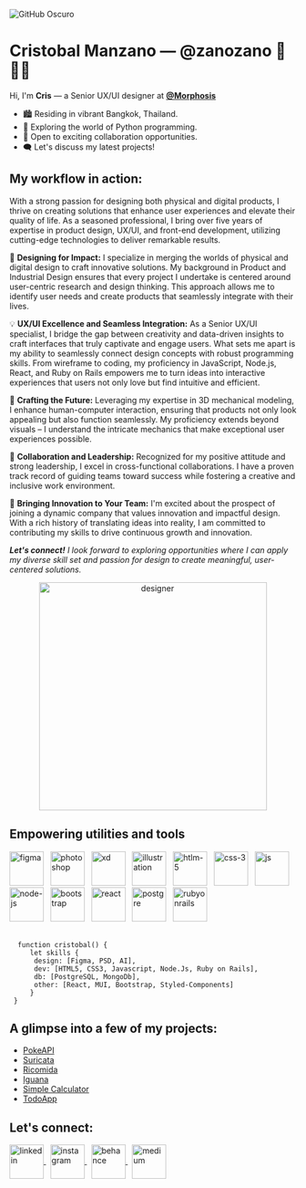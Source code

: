 

![GitHub Oscuro](https://github.com/github-dark.png#gh-light-mode-only)


# Cristobal Manzano ― @zanozano 👋 👨‍💻

Hi, I'm **Cris** ― a Senior UX/UI designer at [**@Morphosis**](https://morphos.is/)

- 🏙️ Residing in vibrant Bangkok, Thailand.
- 🐍 Exploring the world of Python programming.
- 🤝 Open to exciting collaboration opportunities.
- 🗨️ Let's discuss my latest projects!

## My workflow in action:
With a strong passion for designing both physical and digital products, I thrive on creating solutions that enhance user experiences and elevate their quality of life. As a seasoned professional, I bring over five years of expertise in product design, UX/UI, and front-end development, utilizing cutting-edge technologies to deliver remarkable results.

🎨 **Designing for Impact:** I specialize in merging the worlds of physical and digital design to craft innovative solutions. My background in Product and Industrial Design ensures that every project I undertake is centered around user-centric research and design thinking. This approach allows me to identify user needs and create products that seamlessly integrate with their lives.

💡 **UX/UI Excellence and Seamless Integration:** As a Senior UX/UI specialist, I bridge the gap between creativity and data-driven insights to craft interfaces that truly captivate and engage users. What sets me apart is my ability to seamlessly connect design concepts with robust programming skills. From wireframe to coding, my proficiency in JavaScript, Node.js, React, and Ruby on Rails empowers me to turn ideas into interactive experiences that users not only love but find intuitive and efficient.

🔧 **Crafting the Future:** Leveraging my expertise in 3D mechanical modeling, I enhance human-computer interaction, ensuring that products not only look appealing but also function seamlessly. My proficiency extends beyond visuals – I understand the intricate mechanics that make exceptional user experiences possible.

🌟 **Collaboration and Leadership:** Recognized for my positive attitude and strong leadership, I excel in cross-functional collaborations. I have a proven track record of guiding teams toward success while fostering a creative and inclusive work environment.

🚀 **Bringing Innovation to Your Team:** I'm excited about the prospect of joining a dynamic company that values innovation and impactful design. With a rich history of translating ideas into reality, I am committed to contributing my skills to drive continuous growth and innovation.

***Let's connect!** I look forward to exploring opportunities where I can apply my diverse skill set and passion for design to create meaningful, user-centered solutions.*

<div align="center">
<img align="center" src="https://user-images.githubusercontent.com/25847850/159177640-a93afa09-ca45-46c5-8c04-5319d3fc5dc8.png" alt='designer' height="400" width="auto">
</div>

## Empowering utilities and tools
<div display="flex" justify-content="space-around" >
<img src="https://user-images.githubusercontent.com/25847850/159170495-09ee287b-6459-4764-bd5d-168267cdab3d.png" alt='figma' width="60" height="60">
 &nbsp
<img src="https://user-images.githubusercontent.com/25847850/159171010-3245e1c9-039b-41bc-b10a-2295603dbdf8.png" alt='photoshop' width="60" height="60">
 &nbsp
<img src="https://user-images.githubusercontent.com/25847850/159171024-e4796000-515a-41c9-a6a4-a579462ce7c5.png" alt='xd' width="60" height="60">
 &nbsp
<img src="https://user-images.githubusercontent.com/25847850/159171036-19f41fd5-19a4-4e7d-bb4b-4ba274263858.png" alt='illustration' width="60" height="60">
 &nbsp
<img src="https://user-images.githubusercontent.com/25847850/159171519-8aee7783-e22a-4736-b137-588bd594f04e.png" alt='htlm-5' width="60" height="60">
 &nbsp
<img src="https://user-images.githubusercontent.com/25847850/159171527-e3fe8a05-81dd-4b56-bd02-72877eac05fc.png" alt='css-3' width="60" height="60">
 &nbsp
 <img src="https://user-images.githubusercontent.com/25847850/225861853-bf4233a4-21bd-41cb-99aa-5b5e49983785.png" alt='js' width="60" height="60">
 &nbsp
<img src="https://user-images.githubusercontent.com/25847850/159171532-feb0dcbe-a9bd-4129-be73-1b07a74db3bf.png" alt='node-js' width="60" height="60">
 &nbsp
<img src="https://user-images.githubusercontent.com/25847850/159171544-ad5fca13-d767-4d7f-9e24-6f746d4a0982.png" alt='bootstrap' width="60" height="60">
 &nbsp
<img src="https://user-images.githubusercontent.com/25847850/159171545-944e4997-6553-42fe-8082-49ec41f0b94b.png" alt='react' width="60" height="60">
 &nbsp
<img src="https://user-images.githubusercontent.com/25847850/159171549-cbf8e963-d501-4afd-85b7-8d2e50929a15.png" alt='postgre' width="60" height="60">
 &nbsp
<img src="https://user-images.githubusercontent.com/25847850/263519969-3b7fc5ef-952b-4139-9fe5-5c0b26b950de.png" alt='rubyonrails' height="60">
</div>
 &nbsp

      function cristobal() {
         let skills {
          design: [Figma, PSD, AI],
          dev: [HTML5, CSS3, Javascript, Node.Js, Ruby on Rails],
          db: [PostgreSQL, MongoDb],
          other: [React, MUI, Bootstrap, Styled-Components]
         }
     }

## A glimpse into a few of my projects:
<ul>
 <li>
<a href="https://pokeapi-9df8e.web.app/" padding="30px" target="blank" >PokeAPI</a>
</li>
 <li>
  <a href="https://suricata-9cc9b.web.app/" padding="30px" target="blank" >Suricata</a>
</li>
 <li>
  <a href="https://ricomida-10423.web.app/" padding="30px" target="blank" >Ricomida</a>
</li>
 <li>
  <a href="https://iguana-fd59e.web.app/" padding="30px" target="blank" >Iguana</a>
</li>
  <li>
  <a href="https://calculator-5c753.web.app/" padding="30px" target="blank" >Simple Calculator</a>
</li>
 </li>
  <li>
  <a href="https://zano-react-todo.web.app/" padding="30px" target="blank" >TodoApp</a>
</li>
</ul>


## Let's connect:

<div display="flex" justify-content="space-around" >

<a href="https://www.linkedin.com/in/zanozano/" padding="64px" target="blank" >
 <img align="center" src="https://user-images.githubusercontent.com/25847850/159171856-2be80079-29c0-4834-b53f-274fc062512b.png" alt='linkedin' height="60" />
</a>
 &nbsp
<a href="https://www.instagram.com/zanozanozano/" padding="64px" target="blank" >
 <img align="center" src="https://user-images.githubusercontent.com/25847850/159171862-8dbdd259-c5bf-487d-96d6-5b55fc528b63.png" alt='instagram' width="60" height="60" />
</a>
 &nbsp
<a href="https://www.behance.net/zanozano" padding="64px" target="blank" >
 <img align="center" src="https://user-images.githubusercontent.com/25847850/263522254-45b6005f-1179-470e-9b3b-8d6e7f587e89.png" alt='behance' width="60" height="60" />
</a>
 &nbsp
 <a href="https://www.medium.com/@zanozanozano" padding="64px" target="blank" >
 <img align="center" src="https://user-images.githubusercontent.com/25847850/263520712-b7aa022b-4d21-45d4-968a-279f0ac78332.png" alt='medium' height="60" />
 <a/>
 </div> 
